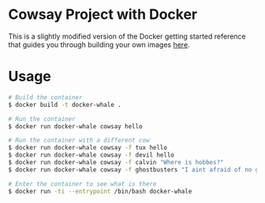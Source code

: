 # Cowsay Project with Docker

This is a slightly modified version of the Docker getting started reference that guides you through building your own images [here](https://docs.docker.com/engine/getstarted/step_four/).

# Usage
 
```bash
# Build the container
$ docker build -t docker-whale .

# Run the container 
$ docker run docker-whale cowsay hello

# Run the container with a different cow
$ docker run docker-whale cowsay -f tux hello
$ docker run docker-whale cowsay -f devil hello
$ docker run docker-whale cowsay -f calvin "Where is hobbes?"
$ docker run docker-whale cowsay -f ghostbusters "I aint afraid of no ghost"

# Enter the container to see what is there
$ docker run -ti --entrypoint /bin/bash docker-whale
